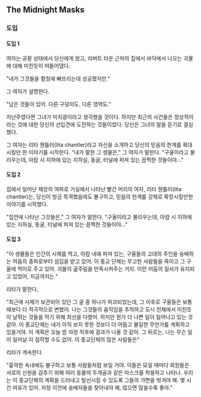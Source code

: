 ## The Midnight Masks

### 도입

#### 도입 1
여자는 공황 상태에서 당신에게 왔고, 리버트 타운 근처의 집에서 바닥에서 나오는 괴물에 대해 미친듯이 떠들어댔다.

"내가 그것들을 함정에 빠뜨리는데 성공했지만."

그 여자가 설명한다.

"남은 것들이 있어. 다른 구덩이도. 다른 영역도."

지난주였다면 그녀가 미치광이라고 생각했을 것이다. 하지만 최근의 사건들은 정상적이라는 것에 대한 당신의 선입견에 도전하는 것들이었다. 당신은 그녀의 말을 듣기로 결심했다.

그 여자는 리타 챈틀러(lita chantler)라고 자신을 소개하고 당신의 믿음의 한계를 확대시킬만 한 이야기를 시작한다. "내가 말한 그 생물은," 그 여자가 말한다. "구울이라고 불리우는데, 아캄 시 지하에 있는 지하실, 동굴, 터널에 퍼져 있는 끔찍한 것들이야..."

#### 도입 2
집에서 일어난 재앙의 여파로 거실에서 나타난 빨간 머리의 여자, 리타 챈틀러(lita chantler)는, 당신이 방금 목격했음에도 불구하고, 믿음의 한계를 강제로 확장시킬만한 이야기를 시작했다.

"집안에 나타난 그것들은," 그 여자가 말한다. "구울이라고 불리우는데, 아캄 시 지하에 있는 지하실, 동굴, 터널에 퍼져 있는 끔찍한 것들이야..."

#### 도입 3
"이 생물들은 인간의 시체를 먹고, 아캄 내에 퍼져 있는, 구울들의 고대의 주인을 숭배하는 어둠의 종파로부터 섬김을 받고 있어. 이 종교 단체는 무고한 사람들을 죽이고 그 구울에 먹이로 주고 있어. 괴물의 굶주림을 만족시켜주는 거지. 이런 어둠의 질서가 유지되고 있었어, 지금까지는."

리타가 말한다,

"최근에 시체가 보관되어 있던 그 굴 중 하나가 파괴되었는데, 그 이후로 구울들은 보통때보다 더 적극적으로 변했어. 나는 그것들의 움직임을 추적하고 도시 전체에서 미친듯이 날뛰는 것들을 막기 위해 최선을 다했어. 하지만 뭔가 더 나쁜 일이 일어나고 있는 것 같아. 이 종교단체는 내가 아직 보지 못한 것보다 더 어둡고 불길한 무언가를 계획하고 있을거야. 이 계획은 오늘 밤 자정 직후에 결과가 나올 것 같아. 그 뒤로는, 나는 무슨 일이 일어날 지 짐작할 수도 없어. 이 종교단체의 많은 사람들은"

리타가 계속한다.

"흉악한 속내에도 불구하고 보통 사람들처럼 보일 거야. 이들은 모일 때마다 회원들은 서로의 신원을 감추기 위해 여러 동물의 두개골과 같은 마스크를 착용하고 나타나. 우리는 이 종교단체의 계획을 드러내고 탈선시킬 수 있도록 그들의 가면을 벗겨야 해. 몇 시간 여유가 있어. 자정 이전에 숭배자들을 찾아내야 해, 많으면 많을수록 좋아."
